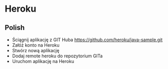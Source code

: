 # Heroku


## Polish

- Ściągnij aplikację z GIT Huba https://github.com/heroku/java-sample.git
- Załóż konto na Heroku
- Stwórz nową aplikację
- Dodaj remote heroku do repozytorium GITa
- Uruchom aplikację na Heroku
